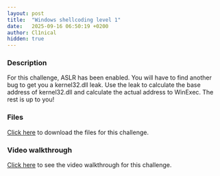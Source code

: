 ```yaml
---
layout: post
title:  "Windows shellcoding level 1"
date:   2025-09-16 06:50:19 +0200
author: Cl1nical
hidden: true
---
```

### Description
For this challenge, ASLR has been enabled. You will have to find another bug to get you a kernel32.dll leak. Use the leak to calculate the base address of kernel32.dll and calculate the actual address to WinExec. The rest is up to you!

### Files
[Click here](/binaries/Baby-windows-shellcode-level-1.zip) to download the files for this challenge.

### Video walkthrough
[Click here](https://youtu.be/OvZFTwAW8ak) to see the video walkthrough for this challenge.
